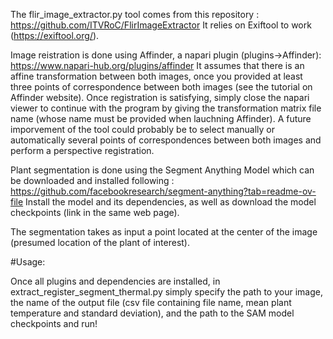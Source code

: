 The flir_image_extractor.py tool comes from this repository : https://github.com/ITVRoC/FlirImageExtractor
It relies on Exiftool to work (https://exiftool.org/).

Image reistration is done using Affinder, a napari plugin (plugins->Affinder): https://www.napari-hub.org/plugins/affinder 
It assumes that there is an affine transformation between both images, once you provided at least three points of correspondence between both images (see the tutorial on Affinder website). Once registration is satisfying, simply close the napari viewer to continue with the program by giving the transformation matrix file name (whose name must be provided when lauchning Affinder). 
A future imporvement of the tool could probably be to select manually or automatically several points of correspondences between both images and perform a perspective registration.

Plant segmentation is done using the Segment Anything Model which can be downloaded and installed following : https://github.com/facebookresearch/segment-anything?tab=readme-ov-file
Install the model and its dependencies, as well as download the model checkpoints (link in the same web page).

The segmentation takes as input a point located at the center of the image (presumed location of the plant of interest).

#Usage:

Once all plugins and dependencies are installed, in extract_register_segment_thermal.py simply specify the path to your image, the name of the output file (csv file containing file name, mean plant temperature and standard deviation), and the path to the SAM model checkpoints and run!
